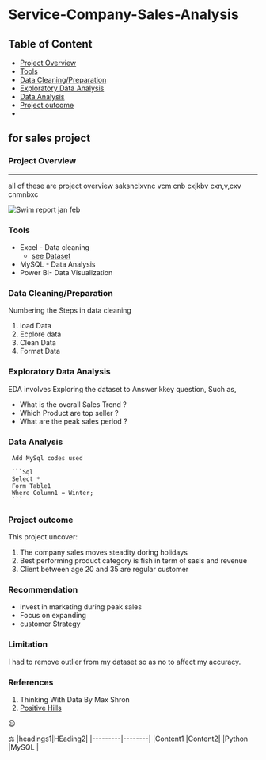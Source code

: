# Service-Company-Sales-Analysis

## Table of Content
- [Project Overview](#project-overview)
- [Tools](#tools)
- [ Data Cleaning/Preparation](#data-cleaning/preparation)
- [Exploratory Data Analysis](#Exploratory-Data-Analysis)
- [Data Analysis](#data-nalysis)
- [Project outcome](#project-outcome)
- 

## for sales project 
### Project Overview
---
all of these are project overview saksnclxvnc vcm cnb cxjkbv cxn,v,cxv cnmnbxc



![Swim report jan feb](https://github.com/user-attachments/assets/e7727fe5-0c53-4ce6-a100-6d2fbce09f6d)

### Tools 
- Excel - Data cleaning
   - [see Dataset](https://docs.google.com/spreadsheets/d/1jZj_ayd_JXswzGME9UcuJraqI5l3i43VE4IEz69JcS4/edit?gid=0#gid=0)
- MySQL - Data Analysis
- Power BI- Data Visualization 


### Data Cleaning/Preparation
Numbering the Steps in data cleaning 
1. load Data
2. Ecplore data
3. Clean Data
4. Format Data


### Exploratory Data Analysis
   EDA involves Exploring the dataset to Answer kkey question, Such as,

 - What is the overall Sales Trend ?
 - Which Product are top seller ?
 - What are the peak sales period ?
  
 ### Data Analysis
     Add MySql codes used

     ```Sql
     Select *
     Form Table1
     Where Column1 = Winter;
     ```
     
 ### Project outcome
   This project uncover:
1. The company sales moves steadity doring holidays
2. Best performing product category is fish in term of sasls and revenue 
3. Client between age 20 and 35 are regular customer

### Recommendation
   - invest in marketing during peak sales
   - Focus on expanding
   - customer Strategy

### Limitation 
I had to remove outlier from my dataset so as no to affect my accuracy.

### References 
1. Thinking With Data By Max Shron
2. [Positive Hills ](http://Positivehills.com)

😃

⚖️
|headings1|HEading2|
|---------|--------|
|Content1 |Content2|
|Python   |MySQL   |



